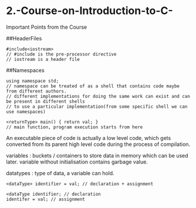 # 2.-Course-on-Introduction-to-C-
Important Points from the Course

##HeaderFiles
```
#include<iostream>
// #include is the pre-processor directive
// iostream is a header file
```

##Namespaces
```
using namespace std;
// namespace can be treated of as a shell that contains code maybe from different authors.
// different implementations for doing the same work can exist and can be present in different shells
// to use a particular implementation(from some specific shell we can use namespaces)
```

```
<returnType> main() { return val; }
// main function, program execution starts from here
```

An executable piece of code is actually a low level code, which gets converted from its parent high level code during the process of compilation.

variables : buckets / containers to store data in memory which can be used later.
variable without initialisation contains garbage value.

datatypes : type of data, a variable can hold.
```
<dataType> identifier = val; // declaration + assignment
```
```
<dataType identifier; // declaration
identifer = val; // assignment
```
